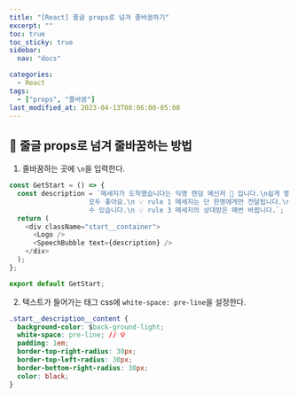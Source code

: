 ```yaml
---
title: "[React] 줄글 props로 넘겨 줄바꿈하기"
excerpt: ""
toc: true
toc_sticky: true
sidebar:
  nav: "docs"

categories:
  - React
tags:
  - ["props", "줄바꿈"]
last_modified_at: 2023-04-13T08:06:00-05:00
---
```


## 📄 줄글 props로 넘겨 줄바꿈하는 방법

1. 줄바꿈하는 곳에 `\n`을 입력한다.

```js
const GetStart = () => {
  const description = `메세지가 도착했습니다는 익명 렌덤 메신저 💌 입니다.\n쉽게 뱉을 수 없었던 비밀 또는 모르는 누군가에게 보낼 응원의 메세지
					모두 좋아요.\n 💡 rule 1 메세지는 단 한명에게만 전달됩니다.\n 💡 rule 2 먼저 메세지를 보내야 익명의 누군가에게 메세지를 받을
					수 있습니다.\n 💡 rule 3 메세지의 상대방은 매번 바뀝니다.`;
  return (
    <div className="start__container">
      <Logo />
      <SpeechBubble text={description} />
    </div>
  );
};

export default GetStart;
```

2. 텍스트가 들어가는 태그 css에 `white-space: pre-line`을 설정한다.

```css
.start__description__content {
  background-color: $back-ground-light;
  white-space: pre-line; // 💡
  padding: 1em;
  border-top-right-radius: 30px;
  border-top-left-radius: 30px;
  border-bottom-right-radius: 30px;
  color: black;
}
```
